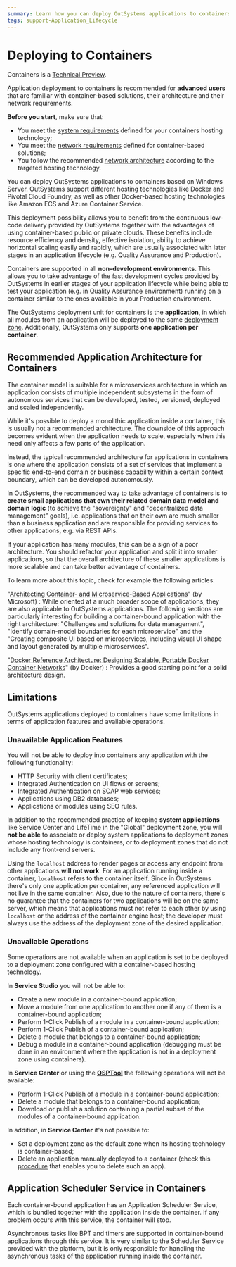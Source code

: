 ```yaml
---
summary: Learn how you can deploy OutSystems applications to containers (for advanced users).
tags: support-Application_Lifecycle
---
```


# Deploying to Containers

<div class="warning" markdown="1">

Containers is a [Technical Preview](<https://www.outsystems.com/goto/technical-preview>).

Application deployment to containers is recommended for **advanced users** that are familiar with container-based solutions, their architecture and their network requirements.

</div>

<div class="info" markdown="1">

**Before you start**, make sure that:

* You meet the [system requirements](<https://success.outsystems.com/Support/Archive/11/OutSystems_Platform_system_requirements#Containers_considerations>) defined for your containers hosting technology;
* You meet the [network requirements](<https://success.outsystems.com/Support/Archive/11/OutSystems_network_requirements#Containers_considerations>) defined for container-based solutions;
* You follow the recommended [network architecture](<architecture.md>) according to the targeted hosting technology.

</div>

You can deploy OutSystems applications to containers based on Windows Server. OutSystems support different hosting technologies like Docker and Pivotal Cloud Foundry, as well as other Docker-based hosting technologies like Amazon ECS and Azure Container Service.

This deployment possibility allows you to benefit from the continuous low-code delivery provided by OutSystems together with the advantages of using container-based public or private clouds. These benefits include resource efficiency and density, effective isolation, ability to achieve horizontal scaling easily and rapidly, which are usually associated with later stages in an application lifecycle (e.g. Quality Assurance and Production). 

Containers are supported in all **non-development environments**. This allows you to take advantage of the fast development cycles provided by OutSystems in earlier stages of your application lifecycle while being able to test your application (e.g. in Quality Assurance environment) running on a container similar to the ones available in your Production environment.

The OutSystems deployment unit for containers is the **application**, in which all modules from an application will be deployed to the same [deployment zone](<app-run.md#create-and-configure-a-containers-deployment-zone>). Additionally, OutSystems only supports **one application per container**.


## Recommended Application Architecture for Containers

The container model is suitable for a microservices architecture in which an application consists of multiple independent subsystems in the form of autonomous services that can be developed, tested, versioned, deployed and scaled independently.

While it's possible to deploy a monolithic application inside a container, this is usually not a recommended architecture. The downside of this approach becomes evident when the application needs to scale, especially when this need only affects a few parts of the application.

Instead, the typical recommended architecture for applications in containers is one where the application consists of a set of services that implement a specific end-to-end domain or business capability within a certain context boundary, which can be developed autonomously. 

In OutSystems, the recommended way to take advantage of containers is to **create small applications that own their related domain data model and domain logic** (to achieve the "sovereignty" and "decentralized data management" goals), i.e. applications that on their own are much smaller than a business application and are responsible for providing services to other applications, e.g. via REST APIs.

If your application has many modules, this can be a sign of a poor architecture. You should refactor your application and split it into smaller applications, so that the overall architecture of these smaller applications is more scalable and can take better advantage of containers.

To learn more about this topic, check for example the following articles:

"[Architecting Container- and Microservice-Based Applications](<https://docs.microsoft.com/en-us/dotnet/standard/microservices-architecture/architect-microservice-container-applications/>)" (by Microsoft)
:   While oriented at a much broader scope of applications, they are also applicable to OutSystems applications. The following sections are particularly interesting for building a container-bound application with the right architecture: "Challenges and solutions for data management", "Identify domain-model boundaries for each microservice" and the "Creating composite UI based on microservices, including visual UI shape and layout generated by multiple microservices".

"[Docker Reference Architecture: Designing Scalable, Portable Docker Container Networks](<https://success.docker.com/article/networking>)" (by Docker)
:   Provides a good starting point for a solid architecture design.


## Limitations

OutSystems applications deployed to containers have some limitations in terms of application features and available operations.

### Unavailable Application Features

You will not be able to deploy into containers any application with the following functionality:

* HTTP Security with client certificates;
* Integrated Authentication on UI flows or screens;
* Integrated Authentication on SOAP web services;
* Applications using DB2 databases;
* Applications or modules using SEO rules.

In addition to the recommended practice of keeping **system applications** like Service Center and LifeTime in the "Global" deployment zone, you will **not be able** to associate or deploy system applications to deployment zones whose hosting technology is containers, or to deployment zones that do not include any front-end servers.

Using the `localhost` address to render pages or access any endpoint from other applications **will not work**. For an application running inside a container, `localhost` refers to the container itself. Since in OutSystems there's only  one application per container, any referenced application will not live in the same container. Also, due to the nature of containers, there's no guarantee that the containers for two applications will be on the same server, which means that applications must not refer to each other by using `localhost` or the address of the container engine host; the  developer must always use the address of the deployment zone of the desired application.

### Unavailable Operations

Some operations are not available when an application is set to be deployed to a deployment zone configured with a container-based hosting technology.

In **Service Studio** you will not be able to:

* Create a new module in a container-bound application;
* Move a module from one application to another one if any of them is a container-bound application;
* Perform 1-Click Publish of a module in a container-bound application;
* Perform 1-Click Publish of a container-bound application;
* Delete a module that belongs to a container-bound application;
* Debug a module in a container-bound application (debugging must be done in an environment where the application is not in a deployment zone using containers).

In **Service Center** or using the [**OSPTool**](<https://success.outsystems.com/Support/Enterprise_Customers/Installation/Unattended_Installation_and_Upgrade/Solution_Pack_Tool_(OSPTool)_Command_Line_Reference>) the following operations will not be available:

* Perform 1-Click Publish of a module in a container-bound application;
* Delete a module that belongs to a container-bound application;
* Download or publish a solution containing a partial subset of the modules of a container-bound application.

In addition, in **Service Center** it's not possible to:

* Set a deployment zone as the default zone when its hosting technology is container-based;
* Delete an application manually deployed to a container (check this [procedure](https://success.outsystems.com/Support/Enterprise_Customers/Maintenance_and_Operations/Deleting_an_application_that_is_manually_deployed_to_a_container) that enables you to delete such an app).

## Application Scheduler Service in Containers

Each container-bound application has an Application Scheduler Service, which is bundled together with the application inside the container. If any problem occurs with this service, the container will stop.

Asynchronous tasks like BPT and timers are supported in container-bound applications through this service. It is very similar to the Scheduler Service provided with the platform, but it is only responsible for handling the asynchronous tasks of the application running inside the container.
